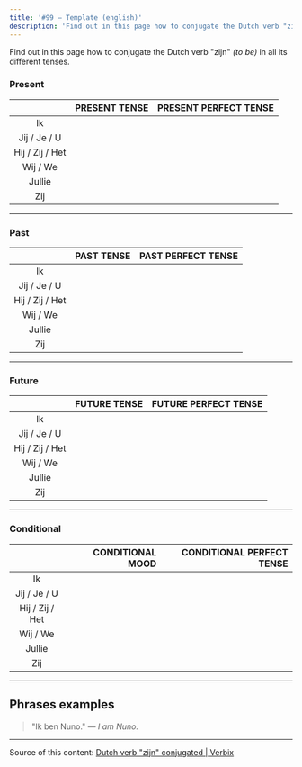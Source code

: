 ```yaml
---
title: '#99 — Template (english)'
description: 'Find out in this page how to conjugate the Dutch verb "zijn" (to be) in all its different tenses.'
---
```


Find out in this page how to conjugate the Dutch verb "zijn" _(to be)_ in all its different tenses.

### Present

|                 | PRESENT TENSE | PRESENT PERFECT TENSE |
| :-------------: | ------------: | --------------------: |
|       Ik        |
|  Jij / Je / U   |
| Hij / Zij / Het |
|    Wij / We     |
|     Jullie      |
|       Zij       |

---

### Past

|                 | PAST TENSE | PAST PERFECT TENSE |
| :-------------: | ---------: | -----------------: |
|       Ik        |
|  Jij / Je / U   |
| Hij / Zij / Het |
|    Wij / We     |
|     Jullie      |
|       Zij       |

---

### Future

|                 | FUTURE TENSE | FUTURE PERFECT TENSE |
| :-------------: | -----------: | -------------------: |
|       Ik        |
|  Jij / Je / U   |
| Hij / Zij / Het |
|    Wij / We     |
|     Jullie      |
|       Zij       |

---

### Conditional

|                 | CONDITIONAL MOOD | CONDITIONAL PERFECT TENSE |
| :-------------: | ---------------: | ------------------------: |
|       Ik        |
|  Jij / Je / U   |
| Hij / Zij / Het |
|    Wij / We     |
|     Jullie      |
|       Zij       |

---

## Phrases examples

> "Ik ben Nuno."
> _— I am Nuno._

---

Source of this content: [Dutch verb "zijn" conjugated | Verbix](https://verbix.com/webverbix/go.php?T1=zijn&D1=24&H1=124)
